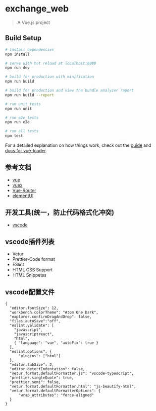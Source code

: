 # exchange_web

> A Vue.js project

## Build Setup

``` bash
# install dependencies
npm install

# serve with hot reload at localhost:8080
npm run dev

# build for production with minification
npm run build

# build for production and view the bundle analyzer report
npm run build --report

# run unit tests
npm run unit

# run e2e tests
npm run e2e

# run all tests
npm test
```

For a detailed explanation on how things work, check out the [guide](http://vuejs-templates.github.io/webpack/) and [docs for vue-loader](http://vuejs.github.io/vue-loader).

## 参考文档
- [vue](https://cn.vuejs.org/)
- [vuex](https://vuex.vuejs.org/zh-cn/)
- [Vue-Router](https://router.vuejs.org/zh-cn/)
- [elementUI](http://element.eleme.io/)

## 开发工具(统一，防止代码格式化冲突)
- [vscode](https://code.visualstudio.com/)

## vscode插件列表
- Vetur
- Prettier-Code format
- ESlint
- HTML CSS Support
- HTML Snippetss

## vscode配置文件

```
{
  "editor.fontSize": 12,
  "workbench.colorTheme": "Atom One Dark",
  "explorer.confirmDragAndDrop": false,
  "files.autoSave":"off",
  "eslint.validate": [
    "javascript",
    "javascriptreact",
    "html",
    { "language": "vue", "autoFix": true }
  ],
  "eslint.options": {
      "plugins": ["html"]
  },
  "editor.tabSize": 2,
  "editor.detectIndentation": false,
  "vetur.format.defaultFormatter.js": "vscode-typescript",
  "prettier.singleQuote": true,
  "prettier.semi": false,
  "vetur.format.defaultFormatter.html": "js-beautify-html",
  "vetur.format.defaultFormatterOptions": {
      "wrap_attributes": "force-aligned"
  }
}
```